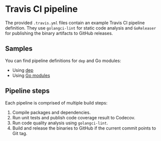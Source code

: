 # Travis CI pipeline

The provided `.travis.yml` files contain an example Travis CI pipeline definition. They use `golangci-lint` for static code analysis and `GoReleaser` for publishing the binary artifacts to GitHub releases.

## Samples

You can find pipeline definitions for `dep` and Go modules:

* Using [dep](./dep/.travis.yml)
* Using [Go modules](./mod/.travis.yml)

## Pipeline steps

Each pipeline is comprised of multiple build steps:

1. Compile packages and dependencies.
2. Run unit tests and publish code coverage result to Codecov.
3. Run code quality analysis using `golangci-lint`.
4. Build and release the binaries to GitHub if the current commit points to Git tag.